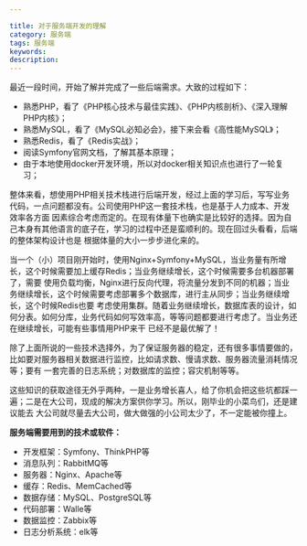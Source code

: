```yaml
---

title: 对于服务端开发的理解
category: 服务端
tags: 服务端
keywords:
description:
---
```



最近一段时间，开始了解并完成了一些后端需求。大致的过程如下：

- 熟悉PHP，看了《PHP核心技术与最佳实践》、《PHP内核剖析》、《深入理解PHP内核》；
- 熟悉MySQL，看了《MySQL必知必会》，接下来会看《高性能MySQL》；
- 熟悉Redis，看了《Redis实战》；
- 阅读Symfony官网文档，了解其基本原理；
- 由于本地使用docker开发环境，所以对docker相关知识点也进行了一轮复习；

整体来看，想使用PHP相关技术栈进行后端开发，经过上面的学习后，写写业务代码，一点问题都没有。公司使用PHP这一套技术栈，也是基于人力成本、开发效率各方面
因素综合考虑而定的。在现有体量下也确实是比较好的选择。因为自己本身有其他语言的底子在，学习的过程中还是蛮顺利的。现在回过头看看，后端的整体架构设计也是
根据体量的大小一步步进化来的。

当一个（小）项目刚开始时，使用Nginx+Symfony+MySQL，当业务量有所增长，这个时候需要加上缓存Redis；当业务继续增长，这个时候需要多台机器部署了，需要
使用负载均衡，Nginx进行反向代理，将流量分发到不同的机器；当业务继续增长，这个时候需要考虑部署多个数据库，进行主从同步；当业务继续增长，这个时候Redis也要
考虑使用集群。随着业务继续增长，数据库表的设计，如何分表。如何分库，业务代码如何写效率高，等等问题都要进行考虑了。当业务还在继续增长，可能有些事情用PHP来干
已经不是最优解了！

除了上面所说的一些技术选择外，为了保证服务器的稳定，还有很多事情要做的，比如要对服务器相关数据进行监控，比如请求数、慢请求数、服务器流量消耗情况等；要有
一套完善的日志系统；对数据库的监控；容灾机制等等。

这些知识的获取途径无外乎两种，一是业务增长喜人，给了你机会把这些坑都踩一遍；二是在大公司，现成的解决方案供你学习。所以，刚毕业的小菜鸟们，还是建议能去
大公司就尽量去大公司，做大做强的小公司太少了，不一定能被你撞上。



**服务端需要用到的技术或软件：**

- 开发框架：Symfony、ThinkPHP等
- 消息队列：RabbitMQ等  
- 服务器：Nginx、Apache等
- 缓存：Redis、MemCached等
- 数据存储：MySQL、PostgreSQL等
- 代码部署：Walle等
- 数据监控：Zabbix等
- 日志分析系统：elk等
    

